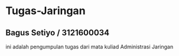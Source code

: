 # Tugas-Jaringan
## Bagus Setiyo / 3121600034


ini adalah pengumpulan tugas dari mata kuliad Administrasi Jaringan
